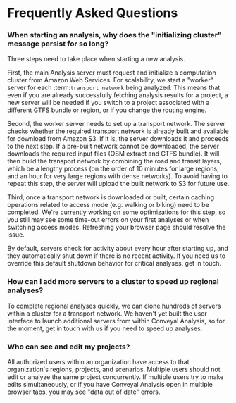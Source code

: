 # Frequently Asked Questions

### When starting an analysis, why does the "initializing cluster" message persist for so long?

Three steps need to take place when starting a new analysis.

First, the main Analysis server must request and initialize a computation cluster from Amazon Web Services.  For scalability, we start a "worker" server for each :term:`transport network` being analyzed.  This means that even if you are already successfully fetching analysis results for a project, a new server will be needed if you switch to a project associated with a different GTFS bundle or region, or if you change the routing engine. 

Second, the worker server needs to set up a transport network.  The server checks whether the required transport network is already built and available for download from Amazon S3.  If it is, the server downloads it and proceeds to the next step.  If a pre-built network cannot be downloaded, the server downloads the required input files (OSM extract and GTFS bundle).  It will then build the transport network by combining the road and transit layers, which be a lengthy process (on the order of 10 minutes for large regions, and an hour for very large regions with dense networks).  To avoid having to repeat this step, the server will upload the built network to S3 for future use.

Third, once a transport network is downloaded or built, certain caching operations related to access mode (e.g. walking or biking) need to be completed. We're currently working on some optimizations for this step, so you still may see some time-out errors on your first analyses or when switching access modes. Refreshing your browser page should resolve the issue.

By default, servers check for activity about every hour after starting up, and they automatically shut down if there is no recent activity.  If you need us to override this default shutdown behavior for critical analyses, get in touch.

### How can I add more servers to a cluster to speed up regional analyses?

To complete regional analyses quickly, we can clone hundreds of servers within a cluster for a transport network.  We haven't yet built the user interface to launch additional servers from within Conveyal Analysis, so for the moment, get in touch with us if you need to speed up analyses.

### Who can see and edit my projects?

All authorized users within an organization have access to that organization's regions, projects, and scenarios.  Multiple users should not edit or analyze the same project concurrently.  If multiple users try to make edits simultaneously, or if you have Conveyal Analysis open in multiple browser tabs, you may see "data out of date" errors.
